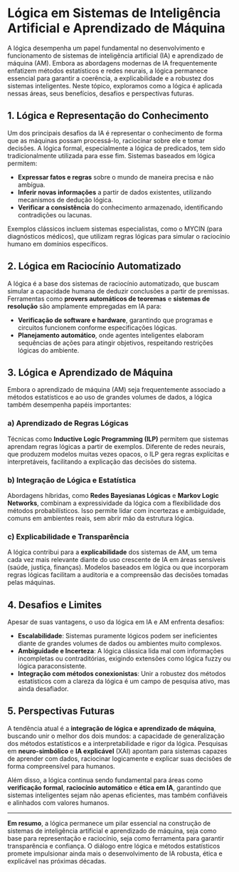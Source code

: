 # Lógica em Sistemas de Inteligência Artificial e Aprendizado de Máquina

A lógica desempenha um papel fundamental no desenvolvimento e funcionamento de sistemas de inteligência artificial (IA) e aprendizado de máquina (AM). Embora as abordagens modernas de IA frequentemente enfatizem métodos estatísticos e redes neurais, a lógica permanece essencial para garantir a coerência, a explicabilidade e a robustez dos sistemas inteligentes. Neste tópico, exploramos como a lógica é aplicada nessas áreas, seus benefícios, desafios e perspectivas futuras.

## 1. Lógica e Representação do Conhecimento

Um dos principais desafios da IA é representar o conhecimento de forma que as máquinas possam processá-lo, raciocinar sobre ele e tomar decisões. A lógica formal, especialmente a lógica de predicados, tem sido tradicionalmente utilizada para esse fim. Sistemas baseados em lógica permitem:

- **Expressar fatos e regras** sobre o mundo de maneira precisa e não ambígua.
- **Inferir novas informações** a partir de dados existentes, utilizando mecanismos de dedução lógica.
- **Verificar a consistência** do conhecimento armazenado, identificando contradições ou lacunas.

Exemplos clássicos incluem sistemas especialistas, como o MYCIN (para diagnósticos médicos), que utilizam regras lógicas para simular o raciocínio humano em domínios específicos.

## 2. Lógica em Raciocínio Automatizado

A lógica é a base dos sistemas de raciocínio automatizado, que buscam simular a capacidade humana de deduzir conclusões a partir de premissas. Ferramentas como **provers automáticos de teoremas** e **sistemas de resolução** são amplamente empregadas em IA para:

- **Verificação de software e hardware**, garantindo que programas e circuitos funcionem conforme especificações lógicas.
- **Planejamento automático**, onde agentes inteligentes elaboram sequências de ações para atingir objetivos, respeitando restrições lógicas do ambiente.

## 3. Lógica e Aprendizado de Máquina

Embora o aprendizado de máquina (AM) seja frequentemente associado a métodos estatísticos e ao uso de grandes volumes de dados, a lógica também desempenha papéis importantes:

### a) Aprendizado de Regras Lógicas

Técnicas como **Inductive Logic Programming (ILP)** permitem que sistemas aprendam regras lógicas a partir de exemplos. Diferente de redes neurais, que produzem modelos muitas vezes opacos, o ILP gera regras explícitas e interpretáveis, facilitando a explicação das decisões do sistema.

### b) Integração de Lógica e Estatística

Abordagens híbridas, como **Redes Bayesianas Lógicas** e **Markov Logic Networks**, combinam a expressividade da lógica com a flexibilidade dos métodos probabilísticos. Isso permite lidar com incertezas e ambiguidade, comuns em ambientes reais, sem abrir mão da estrutura lógica.

### c) Explicabilidade e Transparência

A lógica contribui para a **explicabilidade** dos sistemas de AM, um tema cada vez mais relevante diante do uso crescente de IA em áreas sensíveis (saúde, justiça, finanças). Modelos baseados em lógica ou que incorporam regras lógicas facilitam a auditoria e a compreensão das decisões tomadas pelas máquinas.

## 4. Desafios e Limites

Apesar de suas vantagens, o uso da lógica em IA e AM enfrenta desafios:

- **Escalabilidade**: Sistemas puramente lógicos podem ser ineficientes diante de grandes volumes de dados ou ambientes muito complexos.
- **Ambiguidade e Incerteza**: A lógica clássica lida mal com informações incompletas ou contraditórias, exigindo extensões como lógica fuzzy ou lógica paraconsistente.
- **Integração com métodos conexionistas**: Unir a robustez dos métodos estatísticos com a clareza da lógica é um campo de pesquisa ativo, mas ainda desafiador.

## 5. Perspectivas Futuras

A tendência atual é a **integração de lógica e aprendizado de máquina**, buscando unir o melhor dos dois mundos: a capacidade de generalização dos métodos estatísticos e a interpretabilidade e rigor da lógica. Pesquisas em **neuro-simbólico** e **IA explicável** (XAI) apontam para sistemas capazes de aprender com dados, raciocinar logicamente e explicar suas decisões de forma compreensível para humanos.

Além disso, a lógica continua sendo fundamental para áreas como **verificação formal**, **raciocínio automático** e **ética em IA**, garantindo que sistemas inteligentes sejam não apenas eficientes, mas também confiáveis e alinhados com valores humanos.

---

**Em resumo**, a lógica permanece um pilar essencial na construção de sistemas de inteligência artificial e aprendizado de máquina, seja como base para representação e raciocínio, seja como ferramenta para garantir transparência e confiança. O diálogo entre lógica e métodos estatísticos promete impulsionar ainda mais o desenvolvimento de IA robusta, ética e explicável nas próximas décadas.